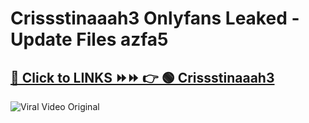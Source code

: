 
 # Crissstinaaah3 Onlyfans Leaked - Update Files azfa5

## <h2><a href="https://clipsfans.com/Crissstinaaah3&ref=git">🔗 Click to LINKS ⏩⏩ 👉 🟢 Crissstinaaah3 </a></h2>

<a href="https://clipsfans.com/Crissstinaaah3&ref=git" rel="nofollow" data-target="animated-image.originalLink"><img src="https://i.ibb.co.com/xMMVF88/686577567.gif" alt="Viral Video Original" style="max-width: 100%; display: inline-block;" data-target="animated-image.originalImage"></a>

